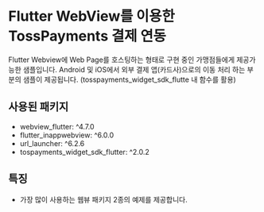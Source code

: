 # Flutter WebView를 이용한 TossPayments 결제 연동

Flutter Webview에 Web Page를 호스팅하는 형태로 구현 중인 가맹점들에게 제공가능한 샘플입니다.
Android 및 iOS에서 외부 결제 앱(카드사)으로의 이동 처리 하는 부분의 샘플이 제공됩니다. (tosspayments_widget_sdk_flutte 내 함수를 활용)

## 사용된 패키지
- webview_flutter: ^4.7.0
- flutter_inappwebview: ^6.0.0
- url_launcher: ^6.2.6
- tospayments_widget_sdk_flutter: ^2.0.2

## 특징 
- 가장 많이 사용하는 웹뷰 패키지 2종의 예제를 제공합니다. 
